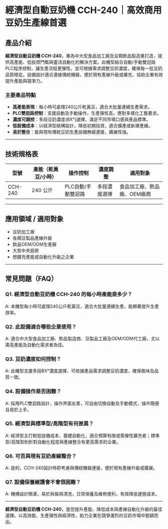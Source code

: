 # 經濟型自動豆奶機 CCH-240｜高效商用豆奶生產線首選

## 產品介紹

**經濟型自動豆奶機 CCH-240**，專為中大型食品加工廠及豆類飲品製造業打造，提供高產能、低投資門檻與靈活自動化的解決方案。此機型結合自動/手動雙迴路PLC程序控制，讓生產流程更彈性，並可根據需求調整豆奶濃度，確保每一批豆奶品質穩定。設備設計適合連接傳統機器，便於現有產線升級或擴充，協助企業有效提升產能與競爭力。

### 主要產品特點

- **高產能表現**：每小時可處理240公斤乾黃豆，適合大批量連續生產需求。
- **PLC雙迴路控制**：支援自動及手動操作，生產彈性高，應對多樣化工藝要求。
- **濃度可調控**：多段豆奶濃度(BX°)選擇，滿足不同市場口感與產品標準。
- **低設備成本**：以經濟型結構設計，降低初期投資，適合擴產或新建產線。
- **易於整合**：能與現有傳統豆奶生產設備無縫連接，擴展性強。

---

## 技術規格表

| 型號        | 產能（乾黃豆/小時） | 操作控制        | 濃度調整      | 適用對象                  |
| ----------- | ------------------- | --------------- | ------------- | ------------------------- |
| CCH-240     | 240 公斤            | PLC自動/手動雙迴路 | 多段濃度選擇  | 食品加工廠、飲品廠、OEM廠商 |

---

## 應用領域 / 適用對象

- 豆奶加工廠
- 各類豆製品產線升級
- 飲品OEM/ODM生產廠
- 大型中央廚房
- 想擴充產能或自動化升級之企業

---

## 常見問題（FAQ）

### Q1. 經濟型自動豆奶機 CCH-240 的每小時產能是多少？  
A: 本機型每小時可處理240公斤乾黃豆，適合大批量連續生產，能顯著提升生產效率。

### Q2. 此設備適合哪些企業使用？  
A: 適合中大型食品加工廠、飲品製造商、豆製品工廠及OEM/ODM代工廠，尤以需高產能及自動化需求者為佳。

### Q3. 豆奶濃度如何控制？  
A: 此機型支援多段BX°濃度選擇，可依據產品需求調整豆奶濃度，確保風味及品質一致。

### Q4. 設備操作是否困難？  
A: 採用PLC雙迴路設計，操作界面友善，可自由切換自動及手動模式，操作簡便且易於上手。

### Q5. 經濟型與標準型/高階型有何差異？  
A: 經濟型主打較低設備成本、基礎自動化，適合預算有限或需彈性擴充者；標準型/高階型則針對自動化程度與產線整合有更高需求的企業。

### Q6. 可否與現有豆奶產線整合？  
A: 是的，CCH-240設計時即考慮與傳統機器連接，便於現有產線升級或擴展。

### Q7. 設備保養維護會不會很困難？  
A: 機構設計簡潔，易於拆裝與清洗，日常保養及維修便利，有效降低運營成本。

---

**經濟型自動豆奶機 CCH-240**，是您提升產能、降低成本與產線自動化升級的最佳選擇。以高效能、生產彈性與經濟性，助力企業在競爭激烈的豆奶市場中脫穎而出。
